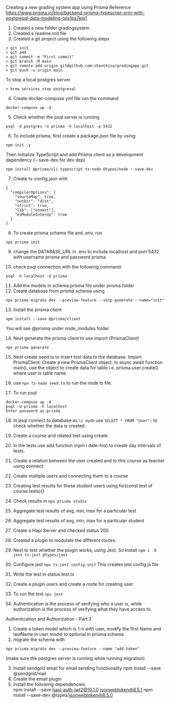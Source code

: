 Creating a new grading system app using Prisma
Reference
https://www.prisma.io/blog/backend-prisma-typescript-orm-with-postgresql-data-modeling-tsjs1ps7kip1

1. Created a new folder gradingsystem
2. Created a readme.md file
3. Created a git project using the following steps
```
> git init
> git add
> git commit -m "First commit"
> git branch -M main
> git remote add origin git@github.com:shanthisa/gradingapp.git
> git push -u origin main
```

To stop a local postgres server

```
> brew services stop postgresql
```
4. Create docker-compose yml file
run the command 
```
docker-compose up -d
```
5. Check whether the psql server is running
```
psql -d postgres -U prisma -h localhost -p 5432
```

6. To include prisma, first create a package.json file by using:
```
npm init -y
```
Then initialize TypeScript and add Prisma client as a development dependency (--save-dev for dev dep)
```
npm install @prisma/cli typescript ts-node @types/node --save-dev
```

7. Create ts-config.json with 
```
{
  "compilerOptions": {
    "sourceMap": true,
    "outDir": "dist",
    "strict": true,
    "lib": ["esnext"],
    "esModuleInterop": true
  }
}
```
8. To create prisma schema file and .env, run
```
npx prisma init
```
9. change the DATABASE_URL in .env to include localhost and port 5432 with username prisma and password prisma

10. check psql connection with the following command:
```
psql -h localhost -U prisma
```
11. Add the models in schema.prisma file under prisma folder
12. Create database from prisma schema using
```
npx prisma migrate dev --preview-feature --skip-generate --name="init" 
```
13. Install the prisma client 
```
npm install --save @prisma/client
```
You will see @prisma under node_modules folder

14. Next generate the prisma client to use import {PrismaClient}
```
npx prisma generate
```
15. Next create seed.ts to insert test data to the database. Import PrismaClient. Create a new PrismaClient object. In async await function main(), use the object to create data for table
i.e. prisma.user.create() where user is table name.

16. use `npx ts-node seed.ts` to run the node ts file.

17. To run psql 
```
docker-compose up -d
psql -U prisma -h localhost
Enter password as prisma
```

18. In psql 
connect to database as `\c mydb` 
use `SELECT * FROM "User";` to check whether the data is created.

19. Create a course and related test using create: 
20. In the tests use add function (npm i date-fns) to create day intervals of tests.
21. Create a relation between the user created and to this course as teacher using connect: 
22. Create multiple users and connecting them to a course
23. Creating test results for these student users using for(const test of course.tests){}
24. Check results in 
```npx prisma studio```
25. Aggregate test results of avg, min, max for a particular test
26. Aggregate test results of avg, min, max for a particular student
27. Create a Hapi Server and checked status 200.
28. Created a plugin to modulate the different routes. 
29. Next to test whether the plugin works, using Jest. So Install 
```npm i -D jest ts-jest @types/jest```
30. Configure jest 
```npx ts-jest config:init```
This creates jest.config.js file
31. Write the test in status.test.ts
32. Create a plugin users and create a route for creating user
33. To run the test 
  ```npx jest```
34. Authentication is the process of verifying who a user is, while authorization is the process of verifying what they have access to.

Authentication and Authorization - Part 3
1. Create a token model which is 1-n with user, modify the first Name and lastName in user model to optional in prisma.schema
2. migrate the schema with 
```
npx prisma migrate dev --preview-feature --name "add-token"
```
(make sure the postgres server is running while running migration)

3. Install sendgrid email for email sending functionality
npm install --save @sendgrid/mail
4. Create the email plugin
5. Install the following dependencies:  
npm install --save hapi-auth-jwt2@10.1.0 jsonwebtoken@8.5.1
npm install --save-dev @types/jsonwebtoken@8.5.0
